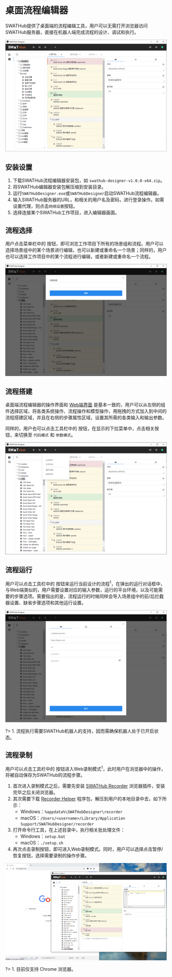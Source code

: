 桌面流程编辑器
===

SWATHub提供了桌面端的流程编辑工具，用户可以无需打开浏览器访问SWATHub服务器，直接在机器人端完成流程的设计、调试和执行。

![图1  Flow Builder 1](../assets/img/manual-flow-builder-01.png)

安装设置
---

1. 下载SWATHub流程编辑器安装包，如 `swathub-designer-v1.0.0-x64.zip`。
1. 将SWATHub编辑器安装包解压缩到安装目录。
1. 运行`SWATHubDesigner.exe`或`SWATHubDesigner`启动SWATHub流程编辑器。
1. 输入SWATHub服务器的URL，和相关的用户名及密码，进行登录操作。如需设置代理，则点击`网络设置`按钮。
1. 选择连接某个SWATHub工作项目，进入编辑器画面。

流程选择
---

用户点击菜单栏中的 <i class = "fa fa-caret-square-right "></i> 按钮，即可浏览工作项目下所有的场景组和流程。用户可以选择场景组中的某个场景进行编辑，也可以新建或重命名一个场景；同样的，用户也可以选择工作项目中的某个流程进行编辑，或者新建或重命名一个流程。

![图2  Flow Builder 2](../assets/img/manual-flow-builder-02.png)

流程搭建
---

桌面端流程编辑器的操作界面和 [Web端界面](design_scenario) 是基本一致的，用户可以从左侧的组件选择区域，将各类系统操作、流程操作和模型操作，用拖拽的方式加入到中间的流程搭建区域，并且在右侧的步骤属性区域，设置其所需的各类输入和输出参数。

同样的，用户也可以点击工具栏中的 <i class = "fa fa-cog"></i> 按钮，在显示的下拉菜单中，点击相关按钮，来切换至 `代码模式` 和 `参数模式`。

![图3  Flow Builder 3](../assets/img/manual-flow-builder-03.png)


流程运行
---

用户可以点击工具栏中的 <i class = "fa fa-play"></i> 按钮来运行当前设计的流程<sup>1</sup>，在弹出的运行对话框中，与Web端类似的，用户需要设置对应的输入参数，运行的平台环境，以及可能需要的步骤选项。需要指出的是，流程运行的时候同样会导入场景组中的前/后拦截器设置、缺省步骤选项和其他运行设置。

![图4  Flow Builder 4](../assets/img/manual-flow-builder-04.png)

?> 1. 流程执行需要SWATHub机器人的支持，因而需确保机器人处于已开启状态。

流程录制
---

用户可以点击工具栏中的 <i class = "fa fa-plus"></i> 按钮进入Web录制模式<sup>1</sup>，此时用户在浏览器中的操作，将被自动保存为SWATHub的流程步骤。

1. 首次进入录制模式之后，需要先安装 [SWATHub Recorder](https://chrome.google.com/webstore/detail/swathub-recorder/gidimbkiadpbkmmikbibpgicnaomlaki) 浏览器插件，安装完毕之后关闭浏览器。
1. 其次需要下载 [Recorder Helper](tools/swathub-recorder-helper.zip) 程序包，解压到用户的本地目录中去，如下所示：
    * Windows：`%appdata%\SWATHubDesigner\recorder`
    * macOS：`/Users/<username>/Library/Application Support/SWATHubDesigner/recorder`
1. 打开命令行工具，在上述目录中，执行相关批处理文件：
    * Windows：`setup.bat`
    * macOS：`./setup.sh`
1. 再次点击录制按钮，即可进入Web录制模式。同时，用户可以选择点击暂停/恢复按钮，选择需要录制的操作步骤。

![图5  Flow Builder 5](../assets/img/manual-flow-builder-05.png)

?> 1. 目前仅支持 Chrome 浏览器。